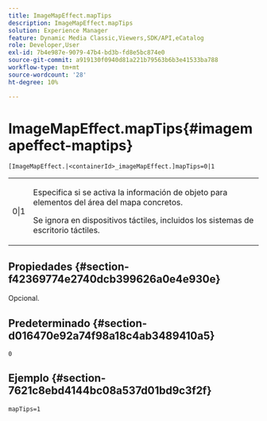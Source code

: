 ```yaml
---
title: ImageMapEffect.mapTips
description: ImageMapEffect.mapTips
solution: Experience Manager
feature: Dynamic Media Classic,Viewers,SDK/API,eCatalog
role: Developer,User
exl-id: 7b4e987e-9079-47b4-bd3b-fd8e5bc874e0
source-git-commit: a919130f0940d81a221b79563b6b3e41533ba788
workflow-type: tm+mt
source-wordcount: '28'
ht-degree: 10%

---
```


# ImageMapEffect.mapTips{#imagemapeffect-maptips}

`[ImageMapEffect.|<containerId>_imageMapEffect.]mapTips=0|1`

<table id="table_3DBC5A70C9264CECA1CB3D1D08CEDF31"> 
 <tbody> 
  <tr> 
   <td colname="col1"> <p><span class="codeph"> 0|1</span> </p> </td> 
   <td colname="col2"> <p> Especifica si se activa la información de objeto para elementos del área del mapa concretos. </p> <p> Se ignora en dispositivos táctiles, incluidos los sistemas de escritorio táctiles. </p> </td> 
  </tr> 
 </tbody> 
</table>

## Propiedades {#section-f42369774e2740dcb399626a0e4e930e}

Opcional.

## Predeterminado {#section-d016470e92a74f98a18c4ab3489410a5}

`0`

## Ejemplo {#section-7621c8ebd4144bc08a537d01bd9c3f2f}

`mapTips=1`

